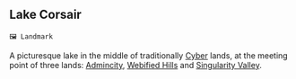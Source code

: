 ## Lake Corsair

`🖼️ Landmark`

A picturesque lake in the middle of traditionally [Cyber](../refs/cybers.md) lands, at the meeting point of three lands: [Admincity](../refs/admincity.md), [Webified Hills](../refs/webified_hills.md) and [Singularity Valley](../refs/singularity_valley.md).

<!---
keywords: todo
aliases: 
-->